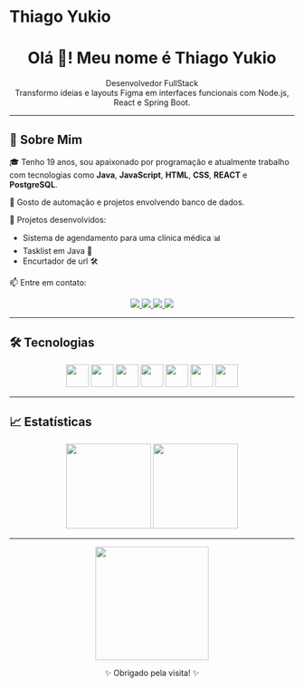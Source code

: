 # Thiago Yukio

<h1 align="center">Olá 👋! Meu nome é Thiago Yukio</h1>
<p align="center">
Desenvolvedor FullStack<br>
Transformo ideias e layouts Figma em interfaces funcionais com Node.js, React e Spring Boot.
</p>

---

## 🚀 Sobre Mim

🎓 Tenho 19 anos, sou apaixonado por programação e atualmente trabalho com tecnologias como **Java**, **JavaScript**, **HTML**, **CSS**, **REACT** e **PostgreSQL**.

🔌 Gosto de automação e projetos envolvendo banco de dados.

🎯 Projetos desenvolvidos:
- Sistema de agendamento para uma clínica médica 📊  
- Tasklist em Java 🧠
- Encurtador de url 🛠️

📫 Entre em contato:

<p align="center">
  <a href="https://www.instagram.com/thiagoyck/" target="_blank">
    <img src="https://img.shields.io/badge/Instagram-E4405F?style=for-the-badge&logo=instagram&logoColor=white"/>
  </a>
  <a href="https://www.linkedin.com/in/thiago-kagoiki-32529b2b7/?originalSubdomain=br" target="_blank">
    <img src="https://img.shields.io/badge/LinkedIn-0077B5?style=for-the-badge&logo=linkedin&logoColor=white"/>
  </a>
  <a href="https://wa.me/48991726261" target="_blank">
    <img src="https://img.shields.io/badge/WhatsApp-25D366?style=for-the-badge&logo=whatsapp&logoColor=white"/>
  </a>
  <a href="mailto:thiagoyck@gmail.com" target="_blank">
    <img src="https://img.shields.io/badge/Gmail-D14836?style=for-the-badge&logo=gmail&logoColor=white"/>
  </a>
</p>

---

## 🛠️ Tecnologias

<p align="center">
  <img src="https://cdn.jsdelivr.net/gh/devicons/devicon/icons/javascript/javascript-original.svg" width="40" />
  <img src="https://cdn.jsdelivr.net/gh/devicons/devicon/icons/html5/html5-original.svg" width="40" />
  <img src="https://cdn.jsdelivr.net/gh/devicons/devicon/icons/css3/css3-original.svg" width="40" />
  <img src="https://cdn.jsdelivr.net/gh/devicons/devicon/icons/flutter/flutter-original.svg" width="40" />
  <img src="https://cdn.jsdelivr.net/gh/devicons/devicon/icons/postgresql/postgresql-original.svg" width="40" />
  <img src="https://cdn.jsdelivr.net/gh/devicons/devicon/icons/java/java-original.svg" width="40" />
  <img src="https://cdn.jsdelivr.net/gh/devicons/devicon/icons/react/react-original.svg" width="40" />
</p>

---

## 📈 Estatísticas

<div align="center">
  <img height="150em" src="https://github-readme-stats.vercel.app/api?username=ThiagoKagoiki&show_icons=true&theme=radical" />
  <img height="150em" src="https://github-readme-stats.vercel.app/api/top-langs/?username=ThiagoKagoiki&layout=compact&theme=radical" />
</div>

---

<div align="center">
  <img src="https://media.giphy.com/media/du3J3cXyzhj75IOgvA/giphy.gif" width="200px">
  <p>✨ Obrigado pela visita! ✨</p>
</div>
